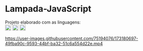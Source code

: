 # Lampada-JavaScript

Projeto elaborado com as linguagens: <br>
<img height="20" src="https://img.shields.io/badge/HTML5-E34F26?style=for-the-badge&logo=html5&logoColor=white" target="_blank">
<img height="20" src="https://img.shields.io/badge/CSS3-1572B6?style=for-the-badge&logo=css3&logoColor=white" target="_blank">
<img height="20" src="https://img.shields.io/badge/JavaScript-323330?style=for-the-badge&logo=javascript&logoColor=F7DF1E" target="_blank">





https://user-images.githubusercontent.com/75194076/173180697-49fba90c-9593-44bf-ba32-51c6a554d22e.mp4






